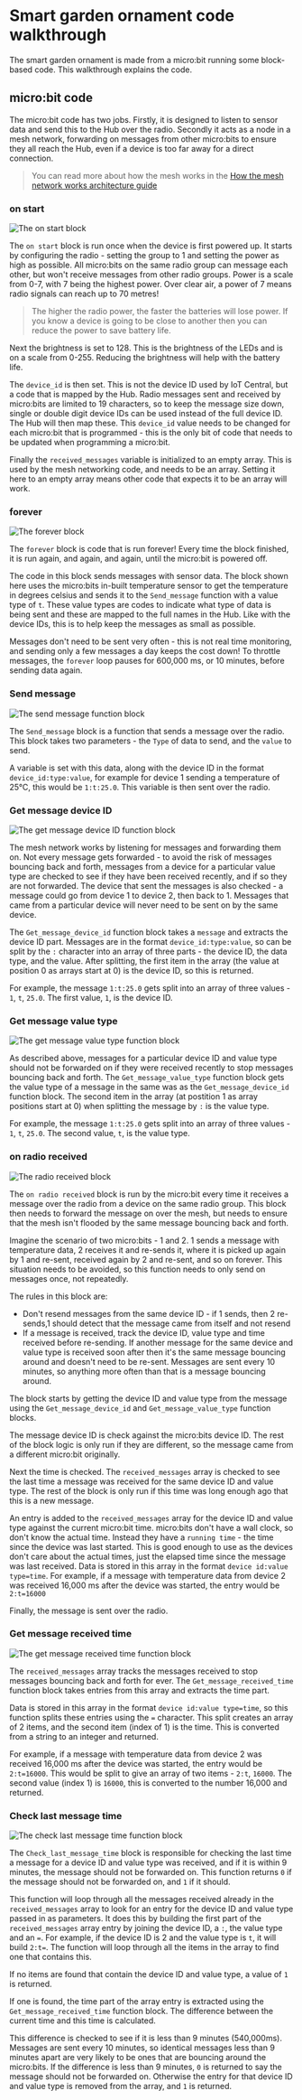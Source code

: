 # Smart garden ornament code walkthrough

The smart garden ornament is made from a micro:bit running some block-based code. This walkthrough explains the code.

## micro:bit code

The micro:bit code has two jobs. Firstly, it is designed to listen to sensor data and send this to the Hub over the radio. Secondly it acts as a node in a mesh network, forwarding on messages from other micro:bits to ensure they all reach the Hub, even if a device is too far away for a direct connection.

> You can read more about how the mesh works in the [How the mesh network works architecture guide](./how-the-mesh-network-works.md)

### on start

![The on start block](../images/microbit-code-device-on-start.png)

The `on start` block is run once when the device is first powered up. It starts by configuring the radio - setting the group to 1 and setting the power as high as possible. All micro:bits on the same radio group can message each other, but won't receive messages from other radio groups. Power is a scale from 0-7, with 7 being the highest power. Over clear air, a power of 7 means radio signals can reach up to 70 metres!

> The higher the radio power, the faster the batteries will lose power. If you know a device is going to be close to another then you can reduce the power to save battery life.

Next the brightness is set to 128. This is the brightness of the LEDs and is on a scale from 0-255. Reducing the brightness will help with the battery life.

The `device_id` is then set. This is not the device ID used by IoT Central, but a code that is mapped by the Hub. Radio messages sent and received by micro:bits are limited to 19 characters, so to keep the message size down, single or double digit device IDs can be used instead of the full device ID. The Hub will then map these. This `device_id` value needs to be changed for each micro:bit that is programmed - this is the only bit of code that needs to be updated when programming a micro:bit.

Finally the `received_messages` variable is initialized to an empty array. This is used by the mesh networking code, and needs to be an array. Setting it here to an empty array means other code that expects it to be an array will work.

### forever

![The forever block](../images/microbit-code-device-forever.png)

The `forever` block is code that is run forever! Every time the block finished, it is run again, and again, and again, until the micro:bit is powered off.

The code in this block sends messages with sensor data. The block shown here uses the micro:bits in-built temperature sensor to get the temperature in degrees celsius and sends it to the `Send_message` function with a value type of `t`. These value types are codes to indicate what type of data is being sent and these are mapped to the full names in the Hub. Like with the device IDs, this is to help keep the messages as small as possible.

Messages don't need to be sent very often - this is not real time monitoring, and sending only a few messages a day keeps the cost down! To throttle messages, the `forever` loop pauses for 600,000 ms, or 10 minutes, before sending data again.

### Send message

![The send message function block](../images/microbit-code-device-send-message.png)

The `Send_message` block is a function that sends a message over the radio. This block takes two parameters - the `Type` of data to send, and the `value` to send.

A variable is set with this data, along with the device ID in the format `device_id:type:value`, for example for device 1 sending a temperature of 25°C, this would be `1:t:25.0`. This variable is then sent over the radio.

### Get message device ID

![The get message device ID function block](../images/microbit-code-device-get-message-device-id.png)

The mesh network works by listening for messages and forwarding them on. Not every message gets forwarded - to avoid the risk of messages bouncing back and forth, messages from a device for a particular value type are checked to see if they have been received recently, and if so they are not forwarded. The device that sent the messages is also checked - a message could go from device 1 to device 2, then back to 1. Messages that came from a particular device will never need to be sent on by the same device.

The `Get_message_device_id` function block takes a `message` and extracts the device ID part. Messages are in the format `device_id:type:value`, so can be split by the `:` character into an array of three parts - the device ID, the data type, and the value. After splitting, the first item in the array (the value at position 0 as arrays start at 0) is the device ID, so this is returned.

For example, the message `1:t:25.0` gets split into an array of three values - `1`, `t`, `25.0`. The first value, `1`, is the device ID.

### Get message value type

![The get message value type function block](../images/microbit-code-device-get-message-value-type.png)

As described above, messages for a particular device ID and value type should not be forwarded on if they were received recently to stop messages bouncing back and forth. The `Get_message_value_type` function block gets the value type of a message in the same was as the `Get_message_device_id` function block. The second item in the array (at postition 1 as array positions start at 0) when splitting the message by `:` is the value type.

For example, the message `1:t:25.0` gets split into an array of three values - `1`, `t`, `25.0`. The second value, `t`, is the value type.

### on radio received

![The radio received block](../images/microbit-code-device-on-radio-received.png)

The `on radio received` block is run by the micro:bit every time it receives a message over the radio from a device on the same radio group. This block then needs to forward the message on over the mesh, but needs to ensure that the mesh isn't flooded by the same message bouncing back and forth.

Imagine the scenario of two micro:bits - 1 and 2. 1 sends a message with temperature data, 2 receives it and re-sends it, where it is picked up again by 1 and re-sent, received again by 2 and re-sent, and so on forever. This situation needs to be avoided, so this function needs to only send on messages once, not repeatedly.

The rules in this block are:

* Don't resend messages from the same device ID - if 1 sends, then 2 re-sends,1 should detect that the message came from itself and not resend
* If a message is received, track the device ID, value type and time received before re-sending. If another message for the same device and value type is received soon after then it's the same message bouncing around and doesn't need to be re-sent. Messages are sent every 10 minutes, so anything more often than that is a message bouncing around.

The block starts by getting the device ID and value type from the message using the `Get_message_device_id` and `Get_message_value_type` function blocks.

The message device ID is check against the micro:bits device ID. The rest of the block logic is only run if they are different, so the message came from a different micro:bit originally.

Next the time is checked. The `received_messages` array is checked to see the last time a message was received for the same device ID and value type. The rest of the block is only run if this time was long enough ago that this is a new message.

An entry is added to the `received_messages` array for the device ID and value type against the current micro:bit time. micro:bits don't have a wall clock, so don't know the actual time. Instead they have a `running time` - the time since the device was last started. This is good enough to use as the devices don't care about the actual times, just the elapsed time since the message was last received. Data is stored in this array in the format `device id:value type=time`. For example, if a message with temperature data from device 2 was received 16,000 ms after the device was started, the entry would be `2:t=16000`

Finally, the message is sent over the radio.

### Get message received time

![The get message received time function block](../images/microbit-code-device-get-message-received-time.png)

The `received_messages` array tracks the messages received to stop messages bouncing back and forth for ever. The `Get_message_received_time` function block takes entries from this array and extracts the time part.

Data is stored in this array in the format `device id:value type=time`, so this function splits these entries using the `=` character. This split creates an array of 2 items, and the second item (index of 1) is the time. This is converted from a string to an integer and returned.

For example, if a message with temperature data from device 2 was received 16,000 ms after the device was started, the entry would be `2:t=16000`. This would be split to give an array of two items - `2:t`, `16000`. The second value (index 1) is `16000`, this is converted to the number 16,000 and returned.

### Check last message time

![The check last message time function block](../images/microbit-code-device-check-last-message-time.png)

The `Check_last_message_time` block is responsible for checking the last time a message for a device ID and value type was received, and if it is within 9 minutes, the message should not be forwarded on. This function returns `0` if the message should not be forwarded on, and `1` if it should.

This function will loop through all the messages received already in the `received_messages` array to look for an entry for the device ID and value type passed in as parameters. It does this by building the first part of the `received_messages` array entry by joining the device ID, a `:`, the value type and an `=`. For example, if the device ID is 2 and the value type is `t`, it will build `2:t=`. The function will loop through all the items in the array to find one that contains this.

If no items are found that contain the device ID and value type, a value of `1` is returned.

If one is found, the time part of the array entry is extracted using the `Get_message_received_time` function block. The difference between the current time and this time is calculated.

This difference is checked to see if it is less than 9 minutes (540,000ms). Messages are sent every 10 minutes, so identical messages less than 9 minutes apart are very likely to be ones that are bouncing around the micro:bits. If the difference is less than 9 minutes, `0` is returned to say the message should not be forwarded on. Otherwise the entry for that device ID and value type is removed from the array, and `1` is returned.
